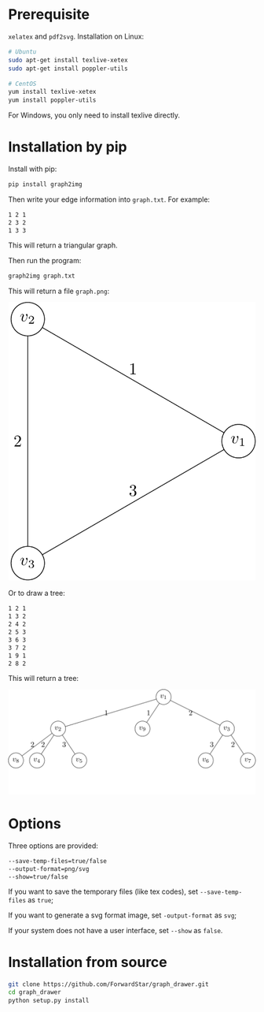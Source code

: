 # Prerequisite

``xelatex`` and ``pdf2svg``. Installation on Linux:

```sh
# Ubuntu
sudo apt-get install texlive-xetex
sudo apt-get install poppler-utils
```

```sh
# CentOS
yum install texlive-xetex
yum install poppler-utils
```

For Windows, you only need to install texlive directly.

# Installation by pip

Install with pip:
```sh
pip install graph2img
```

Then write your edge information into ``graph.txt``. For example:
```
1 2 1
2 3 2
1 3 3
```

This will return a triangular graph.

Then run the program:
```sh
graph2img graph.txt
```

This will return a file ``graph.png``:

![](https://raw.githubusercontent.com/ForwardStar/graph_drawer/main/graph.png)

Or to draw a tree:
```
1 2 1
1 3 2
2 4 2
2 5 3
3 6 3
3 7 2
1 9 1
2 8 2
```

This will return a tree:

![](https://raw.githubusercontent.com/ForwardStar/graph_drawer/main/graph_tree.png)

# Options

Three options are provided:
```
--save-temp-files=true/false
--output-format=png/svg
--show=true/false
```

If you want to save the temporary files (like tex codes), set ``--save-temp-files`` as ``true``;

If you want to generate a svg format image, set ``-output-format`` as ``svg``;

If your system does not have a user interface, set ``--show`` as ``false``.

# Installation from source

```sh
git clone https://github.com/ForwardStar/graph_drawer.git
cd graph_drawer
python setup.py install
```